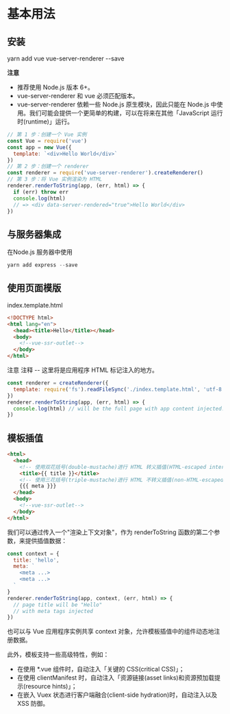 # 基本用法

## 安装
yarn add vue vue-server-renderer --save

**注意**
-   推荐使用 Node.js 版本 6+。
-   vue-server-renderer 和 vue 必须匹配版本。
-   vue-server-renderer 依赖一些 Node.js 原生模块，因此只能在 Node.js 中使用。我们可能会提供一个更简单的构建，可以在将来在其他「JavaScript 运行时(runtime)」运行。
```js
// 第 1 步：创建一个 Vue 实例
const Vue = require('vue')
const app = new Vue({
  template: `<div>Hello World</div>`
})
// 第 2 步：创建一个 renderer
const renderer = require('vue-server-renderer').createRenderer()
// 第 3 步：将 Vue 实例渲染为 HTML
renderer.renderToString(app, (err, html) => {
  if (err) throw err
  console.log(html)
  // => <div data-server-rendered="true">Hello World</div>
})
```

## 与服务器集成
在Node.js 服务器中使用
```js
yarn add express --save
```

## 使用页面模版
index.template.html
```html
<!DOCTYPE html>
<html lang="en">
  <head><title>Hello</title></head>
  <body>
    <!--vue-ssr-outlet-->
  </body>
</html>
```
注意 <!--vue-ssr-outlet--> 注释 -- 这里将是应用程序 HTML 标记注入的地方。
```js
const renderer = createRenderer({
  template: require('fs').readFileSync('./index.template.html', 'utf-8')
})
renderer.renderToString(app, (err, html) => {
  console.log(html) // will be the full page with app content injected.
})
```

## 模板插值
```html
<html>
  <head>
    <!-- 使用双花括号(double-mustache)进行 HTML 转义插值(HTML-escaped interpolation) -->
    <title>{{ title }}</title>
    <!-- 使用三花括号(triple-mustache)进行 HTML 不转义插值(non-HTML-escaped interpolation) -->
    {{{ meta }}}
  </head>
  <body>
    <!--vue-ssr-outlet-->
  </body>
</html>
```
我们可以通过传入一个"渲染上下文对象"，作为 renderToString 函数的第二个参数，来提供插值数据：
```js
const context = {
  title: 'hello',
  meta: `
    <meta ...>
    <meta ...>
  `
}
renderer.renderToString(app, context, (err, html) => {
  // page title will be "Hello"
  // with meta tags injected
})
```
也可以与 Vue 应用程序实例共享 context 对象，允许模板插值中的组件动态地注册数据。

此外，模板支持一些高级特性，例如：
-   在使用 *.vue 组件时，自动注入「关键的 CSS(critical CSS)」；
-   在使用 clientManifest 时，自动注入「资源链接(asset links)和资源预加载提示(resource hints)」；
-   在嵌入 Vuex 状态进行客户端融合(client-side hydration)时，自动注入以及 XSS 防御。